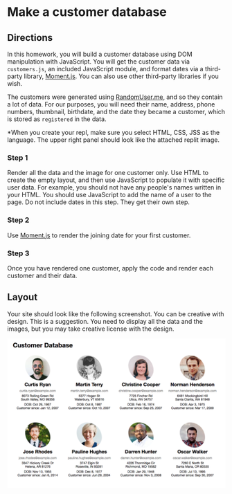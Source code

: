 # Make a customer database

## Directions

In this homework, you will build a customer database using DOM manipulation with JavaScript. You will get the customer data via `customers.js`, an included JavaScript module, and format dates via a third-party library, [Moment.js](http://momentjs.com/). You can also use other third-party libraries if you wish.

The customers were generated using [RandomUser.me](https://randomuser.me/), and so they contain a lot of data. For our purposes, you will need their name, address, phone numbers, thumbnail, birthdate, and the date they became a customer, which is stored as `registered` in the data.

*When you create your repl, make sure you select HTML, CSS, JSS as the language. The upper right panel should look like the attached replit image.

### Step 1
Render all the data and the image for one customer only. Use HTML to create the empty layout, and then use JavaScript to populate it with specific user data. For example, you should not have any people's names written in your HTML. You should use JavaScript to add the name of a user to the page. Do not include dates in this step. They get their own step.
 
### Step 2
Use [Moment.js](http://momentjs.com/) to render the joining date for your first customer.

### Step 3 
Once you have rendered one customer, apply the code and render each customer and their data.

## Layout

Your site should look like the following screenshot. You can be creative with design. This is a suggestion. You need to display all the data and the images, but you may take creative license with the design.

![example screenshot](screenshot.png)
